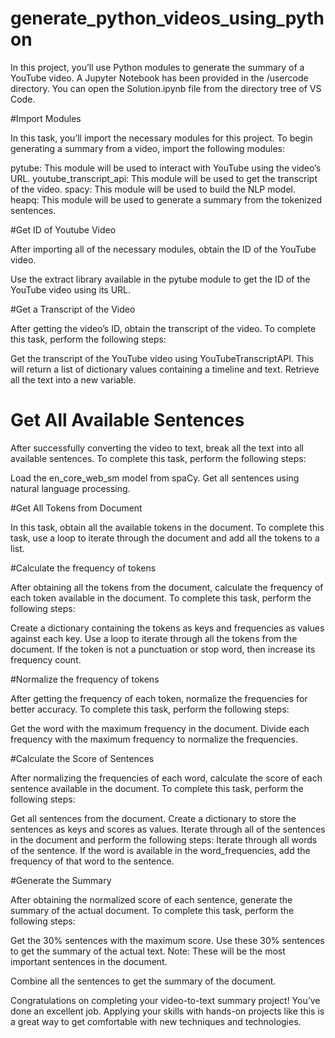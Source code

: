 # generate_python_videos_using_python

In this project, you’ll use Python modules to generate the summary of a YouTube video. A Jupyter Notebook has been provided in the /usercode directory. You can open the Solution.ipynb file from the directory tree of VS Code.

#Import Modules

In this task, you’ll import the necessary modules for this project. To begin generating a summary from a video, import the following modules:

pytube: This module will be used to interact with YouTube using the video’s URL.
youtube_transcript_api: This module will be used to get the transcript of the video.
spacy: This module will be used to build the NLP model.
heapq: This module will be used to generate a summary from the tokenized sentences.

#Get ID of Youtube Video

After importing all of the necessary modules, obtain the ID of the YouTube video.

Use the extract library available in the pytube module to get the ID of the YouTube video using its URL.

#Get a Transcript of the Video

After getting the video’s ID, obtain the transcript of the video. To complete this task, perform the following steps:

Get the transcript of the YouTube video using YouTubeTranscriptAPI. This will return a list of dictionary values containing a timeline and text.
Retrieve all the text into a new variable.

# Get All Available Sentences

After successfully converting the video to text, break all the text into all available sentences. To complete this task, perform the following steps:

Load the en_core_web_sm model from spaCy.
Get all sentences using natural language processing.

#Get All Tokens from Document

In this task, obtain all the available tokens in the document. To complete this task, use a loop to iterate through the document and add all the tokens to a list.

#Calculate the frequency of tokens 

After obtaining all the tokens from the document, calculate the frequency of each token available in the document. To complete this task, perform the following steps:

Create a dictionary containing the tokens as keys and frequencies as values against each key.
Use a loop to iterate through all the tokens from the document.
If the token is not a punctuation or stop word, then increase its frequency count.

#Normalize the frequency of tokens

After getting the frequency of each token, normalize the frequencies for better accuracy. To complete this task, perform the following steps:

Get the word with the maximum frequency in the document.
Divide each frequency with the maximum frequency to normalize the frequencies.

#Calculate the Score of Sentences

After normalizing the frequencies of each word, calculate the score of each sentence available in the document. To complete this task, perform the following steps:

Get all sentences from the document.
Create a dictionary to store the sentences as keys and scores as values.
Iterate through all of the sentences in the document and perform the following steps:
Iterate through all words of the sentence.
If the word is available in the word_frequencies, add the frequency of that word to the sentence.

#Generate the Summary

After obtaining the normalized score of each sentence, generate the summary of the actual document. To complete this task, perform the following steps:

Get the 30% sentences with the maximum score.
Use these 30% sentences to get the summary of the actual text.
Note: These will be the most important sentences in the document.

Combine all the sentences to get the summary of the document.

Congratulations on completing your video-to-text summary project! You’ve done an excellent job. Applying your skills with hands-on projects like this is a great way to get comfortable with new techniques and technologies.



